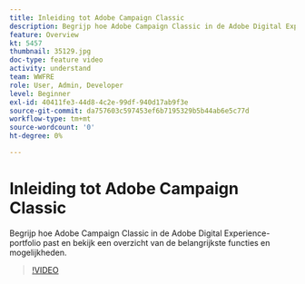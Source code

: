 ```yaml
---
title: Inleiding tot Adobe Campaign Classic
description: Begrijp hoe Adobe Campaign Classic in de Adobe Digital Experience-portfolio past en bekijk een overzicht van de belangrijkste functies en mogelijkheden.
feature: Overview
kt: 5457
thumbnail: 35129.jpg
doc-type: feature video
activity: understand
team: WWFRE
role: User, Admin, Developer
level: Beginner
exl-id: 40411fe3-44d8-4c2e-99df-940d17ab9f3e
source-git-commit: da757603c597453ef6b7195329b5b44ab6e5c77d
workflow-type: tm+mt
source-wordcount: '0'
ht-degree: 0%

---
```


# Inleiding tot Adobe Campaign Classic

Begrijp hoe Adobe Campaign Classic in de Adobe Digital Experience-portfolio past en bekijk een overzicht van de belangrijkste functies en mogelijkheden.

>[!VIDEO](https://video.tv.adobe.com/v/35129?quality=12)
